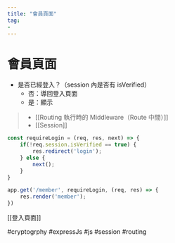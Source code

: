 ```yaml
---
title: "會員頁面"
tag: 
- 
---
```

# 會員頁面
- 是否已經登入？（session 內是否有 isVerified）
	- 否：導回登入頁面
	- 是：顯示

>- [[Routing 執行時的 Middleware（Route 中間）]]
>- [[Session]]
```js
const requireLogin = (req, res, next) => {
	if(!req.session.isVerified == true) {
		res.redirect('login');
	} else {
		next();
	}
}

```
```js
app.get('/member', requireLogin, (req, res) => {
	res.render('member');
})
```

[[登入頁面]]

#cryptogrphy #expressJs #js #session #routing 